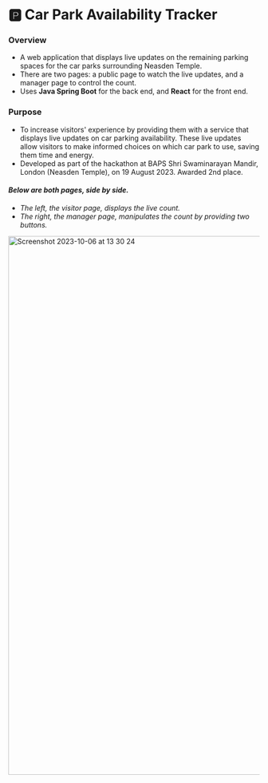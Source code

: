 # 🅿️ Car Park Availability Tracker

### Overview
- A web application that displays live updates on the remaining parking spaces for the car parks surrounding Neasden Temple.
- There are two pages: a public page to watch the live updates, and a manager page to control the count.
- Uses **Java Spring Boot** for the back end, and **React** for the front end.

### Purpose
- To increase visitors' experience by providing them with a service that displays live updates on car parking availability. These live updates allow visitors to make informed choices on which car park to use, saving them time and energy.
- Developed as part of the hackathon at BAPS Shri Swaminarayan Mandir, London (Neasden Temple), on 19 August 2023. Awarded 2nd place.


#### _Below are both pages, side by side._
- _The left, the visitor page, displays the live count._
- _The right, the manager page, manipulates the count by providing two buttons._
<img width="1080" alt="Screenshot 2023-10-06 at 13 30 24" src="https://github.com/harirathod/CarParkTracker/assets/86746016/eb2953b4-dc73-4772-ab81-33e3ed91dd3b">
